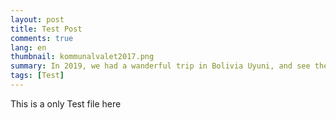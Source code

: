 ```yaml
---
layout: post
title: Test Post
comments: true
lang: en
thumbnail: kommunalvalet2017.png
summary: In 2019, we had a wanderful trip in Bolivia Uyuni, and see the spectable view
tags: [Test]
---
```


This is a only Test file here
